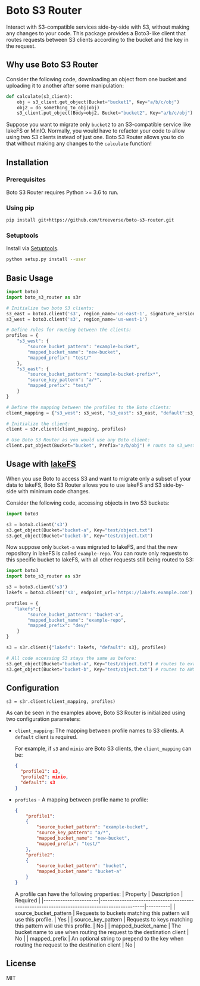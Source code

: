 # Boto S3 Router

Interact with S3-compatible services side-by-side with S3, without making any changes to your code. This package provides a Boto3-like client that routes requests between S3 clients according to the bucket and the key in the request.

## Why use Boto S3 Router

Consider the following code, downloading an object from one bucket and uploading it to another after some manipulation:

```python
def calculate(s3_client):
    obj = s3_client.get_object(Bucket="bucket1", Key="a/b/c/obj")
    obj2 = do_something_to_obj(obj)
    s3_client.put_object(Body=obj2, Bucket="bucket2", Key="a/b/c/obj")
```

Suppose you want to migrate only `bucket2` to an S3-compatible service like lakeFS or MinIO.
Normally, you would have to refactor your code to allow using two S3 clients instead of just one.
Boto S3 Router allows you to do that without making any changes to the `calculate` function!

## Installation

### Prerequisites

Boto S3 Router requires Python >= 3.6 to run.


### Using pip 

```sh
pip install git+https://github.com/treeverse/boto-s3-router.git
```

### Setuptools

Install via [Setuptools](http://pypi.python.org/pypi/setuptools).

```sh
python setup.py install --user
```

## Basic Usage

```python
import boto3
import boto_s3_router as s3r

# Initialize two boto S3 clients:
s3_east = boto3.client('s3', region_name='us-east-1', signature_version='v4',)
s3_west = boto3.client('s3', region_name='us-west-1')

# Define rules for routing between the clients:
profiles = {
    "s3_west": {
        "source_bucket_pattern": "example-bucket",
        "mapped_bucket_name": "new-bucket",
        "mapped_prefix": "test/"
    },
    "s3_east": {
        "source_bucket_pattern": "example-bucket-prefix*",
        "source_key_pattern": "a/*",
        "mapped_prefix": "test/"
    }
}

# Define the mapping between the profiles to the Boto clients:
client_mapping = {"s3_west": s3_west, "s3_east": s3_east, "default":s3_east }

# Initialize the client:
client = s3r.client(client_mapping, profiles)

# Use Boto S3 Router as you would use any Boto client:
client.put_object(Bucket="bucket", Prefix="a/b/obj") # routs to s3_west, the object will be "new-bucket/test/a/b/obj
```

## Usage with [lakeFS]
When you use Boto to access S3 and want to migrate only a subset of your data to lakeFS, Boto S3 Router allows you to use lakeFS and S3 side-by-side with minimum code changes.

Consider the following code, accessing objects in two S3 buckets:

```python
import boto3

s3 = boto3.client('s3')
s3.get_object(Bucket="bucket-a", Key="test/object.txt")
s3.get_object(Bucket="bucket-b", Key="test/object.txt")
```

Now suppose only `bucket-a` was migrated to lakeFS, and that the new repository in lakeFS is called `example-repo`. You can route only requests to this specific bucket to lakeFS, with all other requests still being routed to S3:

```python
import boto3
import boto_s3_router as s3r

s3 = boto3.client('s3')
lakefs = boto3.client('s3', endpoint_url='https://lakefs.example.com')

profiles = {
   "lakefs":{
        "source_bucket_pattern": "bucket-a",
        "mapped_bucket_name": "example-repo",
        "mapped_prefix": "dev/"
    }
}

s3 = s3r.client({"lakefs": lakefs, "default": s3}, profiles)

# All code accessing S3 stays the same as before:
s3.get_object(Bucket="bucket-a", Key="test/object.txt") # routes to example-repo (dev branch) in lakeFS
s3.get_object(Bucket="bucket-b", Key="test/object.txt") # routes to AWS S3
```

## Configuration

```
s3 = s3r.client(client_mapping, profiles)
```

As can be seen in the examples above, Boto S3 Router is initialized using two configuration parameters:

* `client_mapping`: The mapping between profile names to S3 clients. A `default` client is required.
   
   For example, if `s3` and `minio` are Boto S3 clients, the `client_mapping` can be:
   ```json
   {
     "profile1": s3, 
     "profile2": minio,
     "default": s3
   }
   ```
   
* `profiles` -  A mapping between profile name to profile:
  ```json
  {
      "profile1":
      {
          "source_bucket_pattern": "example-bucket",
          "source_key_pattern": "a/*",
          "mapped_bucket_name": "new-bucket",
          "mapped_prefix": "test/"
      },
      "profile2":
      {
          "source_bucket_pattern": "bucket",
          "mapped_bucket_name": "bucket-a"
      }
  }
  ```
  A profile can have the following properties:
  | Property              | Description                                                                                 | Required |
  |-----------------------|---------------------------------------------------------------------------------------------|----------|
  | source_bucket_pattern | Requests to buckets matching this pattern will use this profile.                            | Yes      |
  | source_key_pattern    | Requests to keys matching this pattern will use this profile.                               | No       |
  | mapped_bucket_name    | The bucket name to use when routing the request to the destination client                   | No       |
  | mapped_prefix         | An optional string to prepend to the key when routing the request to the destination client | No       |
  

## License

MIT


[lakeFS]: <https://github.com/treeverse/lakeFS>
